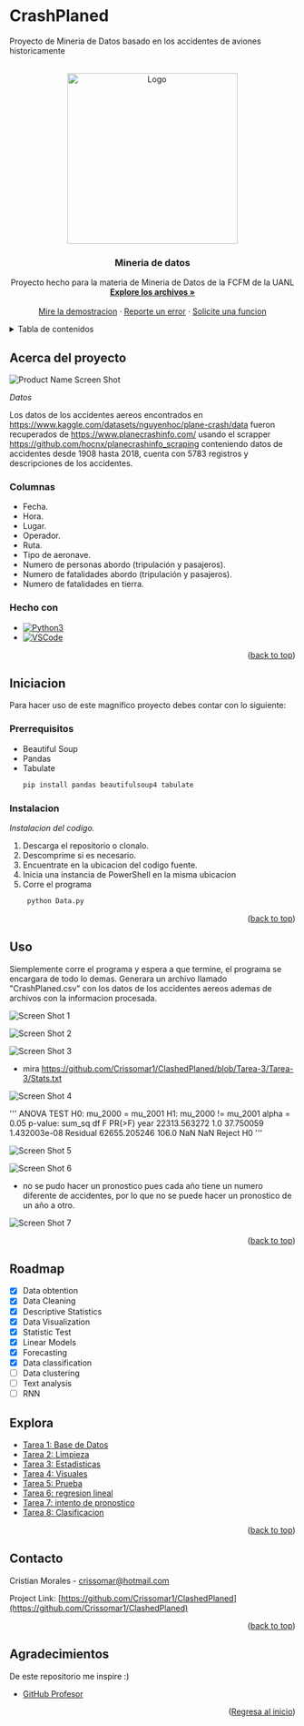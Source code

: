 # CrashPlaned
 Proyecto de Mineria de Datos basado en los accidentes de aviones historicamente

<!-- Improved compatibility of back to top link: See: https://github.com/othneildrew/Best-README-Template/pull/73 -->
<a name="readme-top"></a>
<!--
*** Thanks for checking out the Best-README-Template. If you have a suggestion
*** that would make this better, please fork the repo and create a pull request
*** or simply open an issue with the tag "enhancement".
*** Don't forget to give the project a star!
*** Thanks again! Now go create something AMAZING! :D
-->



<!-- PROJECT SHIELDS -->
<!--
*** I'm using markdown "reference style" links for readability.
*** Reference links are enclosed in brackets [ ] instead of parentheses ( ).
*** See the bottom of this document for the declaration of the reference variables
*** for contributors-url, forks-url, etc. This is an optional, concise syntax you may use.
*** https://www.markdownguide.org/basic-syntax/#reference-style-links
-->


<!-- PROJECT LOGO -->
<br />
<div align="center">
  <a href="https://github.com/Crissomar1/ClashedPlaned">
    <img src="images/logo.png" alt="Logo" width="300" height="300">
  </a>

  <h3 align="center">Mineria de datos</h3>

  <p align="center">
    Proyecto hecho para la materia de Mineria de Datos de la FCFM de la UANL
    <br />
    <a href="https://github.com/Crissomar1/ClashedPlaned"><strong>Explore los archivos »</strong></a>
    <br />
    <br />
    <a href="https://github.com/Crissomar1/ClashedPlaned">Mire la demostracion</a>
    ·
    <a href="https://github.com/Crissomar1/ClashedPlaned/issues">Reporte un error</a>
    ·
    <a href="https://github.com/Crissomar1/ClashedPlaned/issues">Solicite una funcion</a>
  </p>
</div>



<!-- TABLE OF CONTENTS -->
<details>
  <summary>Tabla de contenidos</summary>
  <ol>
    <li>
      <a href="#Acerca-del-proyecto">Acerca del proyecto</a>
      <ul>
        <li><a href="#Columnas">Resultados</a></li>
        <li><a href="#Hecho-con">Hecho con</a></li>
      </ul>
    </li>
    <li>
      <a href="#Iniciacion">Iniciacion</a>
      <ul>
        <li><a href="#Prerrequisitos">Prerrequisitos</a></li>
        <li><a href="#Instalacion">Instalacion</a></li>
      </ul>
    </li>
    <li><a href="#Uso">Uso</a></li>
    <li><a href="#roadmap">Roadmap</a></li>
    <li><a href="#Contacto">Contacto</a></li>
    <li><a href="#Agradecimientos">Agradecimientos</a></li>
  </ol>
</details>



<!-- ABOUT THE PROJECT -->
## Acerca del proyecto

![Product Name Screen Shot](images/CSV.png)

_Datos_

Los datos de los accidentes aereos encontrados en https://www.kaggle.com/datasets/nguyenhoc/plane-crash/data fueron recuperados de https://www.planecrashinfo.com/ usando el scrapper https://github.com/hocnx/planecrashinfo_scraping conteniendo datos de accidentes desde 1908 hasta 2018, cuenta con 5783 registros y descripciones de los accidentes.

### Columnas
* Fecha.
* Hora.
* Lugar.
* Operador.
* Ruta.
* Tipo de aeronave.
* Numero de personas abordo (tripulación y pasajeros).
* Numero de fatalidades abordo (tripulación y pasajeros).
* Numero de fatalidades en tierra.





### Hecho con



* [![Python3][Py3]][Py3-url]
* [![VSCode][VSC]][VSCode-url]

<p align="right">(<a href="#readme-top">back to top</a>)</p>



<!-- GETTING STARTED -->
## Iniciacion

Para hacer uso de este magnifico proyecto debes contar con lo siguiente:

### Prerrequisitos

* Beautiful Soup 
* Pandas
* Tabulate
  ```sh
  pip install pandas beautifulsoup4 tabulate
  ```

### Instalacion

_Instalacion del codigo._

1. Descarga el repositorio o clonalo.
2. Descomprime si es necesario.
2. Encuentrate en la ubicacion del codigo fuente.
3. Inicia una instancia de PowerShell en la misma ubicacion
3. Corre el programa
   ```sh
    python Data.py
   ```

<p align="right">(<a href="#readme-top">back to top</a>)</p>



<!-- USAGE EXAMPLES -->
## Uso

Siemplemente corre el programa y espera a que termine, el programa se encargara de todo lo demas.
Generara un archivo llamado "CrashPlaned.csv" con los datos de los accidentes aereos ademas de archivos con la informacion procesada.

![Screen Shot 1](Tarea-1/Datos%20descargados.png)

![Screen Shot 2](Tarea-2/Cleaned.png)

![Screen Shot 3](Tarea-3/Stats.png)
* mira https://github.com/Crissomar1/ClashedPlaned/blob/Tarea-3/Tarea-3/Stats.txt

![Screen Shot 4](Tarea-4/accidentes_por_mes.png)

'''
ANOVA TEST
H0: mu_2000 = mu_2001
H1: mu_2000 != mu_2001
alpha = 0.05
p-value:
                sum_sq     df          F        PR(>F)
year      22313.563272    1.0  37.750059  1.432003e-08
Residual  62655.205246  106.0        NaN           NaN
Reject H0
'''

![Screen Shot 5](Tarea-6/regresion_lineal_antes_del_2000.png)

![Screen Shot 6](Tarea-7/forecast.png)
* no se pudo hacer un pronostico pues cada año tiene un numero diferente de accidentes, por lo que no se puede hacer un pronostico de un año a otro.

![Screen Shot 7](Tarea-8/clasificacion_de_accidentes_por_fallecidos.png)

<!--_For more examples, please refer to the [Documentation](https://example.com)_-->

<p align="right">(<a href="#readme-top">back to top</a>)</p>



<!-- ROADMAP -->
## Roadmap

- [x] Data obtention
- [x] Data Cleaning
- [x] Descriptive Statistics
- [x] Data Visualization
- [x] Statistic Test
- [x] Linear Models
- [x] Forecasting
- [x] Data classification
- [ ] Data clustering
- [ ] Text analysis
- [ ] RNN

## Explora

* [Tarea 1: Base de Datos](https://github.com/Crissomar1/ClashedPlaned/tree/Tarea-1)
* [Tarea 2: Limpieza](https://github.com/Crissomar1/ClashedPlaned/tree/Tarea-2)
* [Tarea 3: Estadisticas](https://github.com/Crissomar1/ClashedPlaned/tree/Tarea-3)
* [Tarea 4: Visuales](https://github.com/Crissomar1/ClashedPlaned/tree/Tarea-4)
* [Tarea 5: Prueba](https://github.com/Crissomar1/ClashedPlaned/tree/Tarea-5)
* [Tarea 6: regresion lineal](https://github.com/Crissomar1/ClashedPlaned/tree/Tarea-6)
* [Tarea 7: intento de pronostico](https://github.com/Crissomar1/ClashedPlaned/tree/Tarea-7)
* [Tarea 8: Clasificacion](https://github.com/Crissomar1/ClashedPlaned/tree/Tarea-8)

<p align="right">(<a href="#readme-top">back to top</a>)</p>








<!-- CONTACT -->
## Contacto

Cristian Morales - crissomar@hotmail.com

Project Link: [https://github.com/Crissomar1/ClashedPlaned](https://github.com/Crissomar1/ClashedPlaned)

<p align="right">(<a href="#readme-top">back to top</a>)</p>



<!-- ACKNOWLEDGMENTS -->
## Agradecimientos

De este repositorio me inspire :)

* [GitHub Profesor](https://github.com/ppGodel/data_mining)

<p align="right">(<a href="#readme-top">Regresa al inicio</a>)</p>



<!-- MARKDOWN LINKS & IMAGES -->
<!-- https://www.markdownguide.org/basic-syntax/#reference-style-links -->

[Py3]: https://img.shields.io/badge/Python_3-306998?style=for-the-badge&logo=python&logoColor=white
[Py3-url]: https://www.python.org/downloads/
[VSC]: https://img.shields.io/badge/Visual%20Studio%20Code-0078d7.svg?style=for-the-badge&logo=visual-studio-code&logoColor=white
[VSCode-url]: https://code.visualstudio.com/